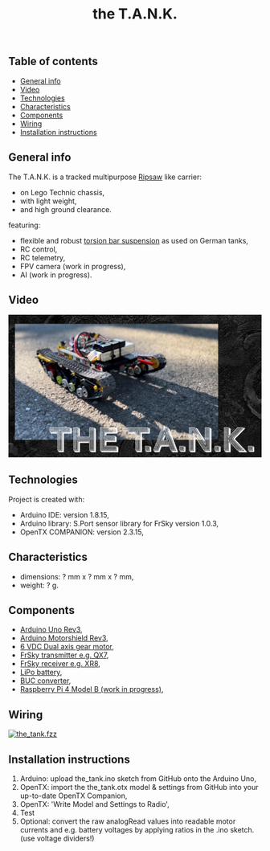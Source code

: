 <h1 align="center">the T.A.N.K.</h1>
<div align="center">
<br>
</div>

## Table of contents
* [General info](#general-info)
* [Video](#video)
* [Technologies](#technologies)
* [Characteristics](#characteristics)
* [Components](#components)
* [Wiring](#wiring)
* [Installation instructions](#installation-instructions)

## General info
The T.A.N.K. is a tracked multipurpose [Ripsaw](https://en.wikipedia.org/wiki/Ripsaw_(vehicle)) like carrier:
- on Lego Technic chassis,
- with light weight,
- and high ground clearance.

featuring:
- flexible and robust [torsion bar suspension](https://www.tanknology.co.uk/post/primer-torsion-bar-suspension) as used on German tanks,
- RC control,
- RC telemetry,
- FPV camera (work in progress),
- AI (work in progress).
	
## Video

[![Watch the video](https://github.com/EwoudTinkerboy/T.A.N.K/blob/main/the_tank.jpeg)](https://www.youtube.com/watch?v=WVPMDnqwUC0&t=7s)

## Technologies
Project is created with:
* Arduino IDE: version 1.8.15,
* Arduino library: S.Port sensor library for FrSky version 1.0.3,
* OpenTX COMPANION: version 2.3.15,

## Characteristics
- dimensions: ? mm x ? mm x ? mm,
- weight: ? g.

## Components
- [Arduino Uno Rev3](https://store.arduino.cc/products/arduino-uno-rev3),
- [Arduino Motorshield Rev3](https://store.arduino.cc/products/arduino-motor-shield-rev3),
- [6 VDC Dual axis gear motor](https://www.aliexpress.com/item/4000021146641.html?),
- [FrSky transmitter e.g. QX7](https://www.frsky-rc.com/product/taranis-q-x7-2/),
- [FrSky receiver e.g. XR8](https://www.frsky-rc.com/x8r/),
- [LiPo battery](https://www.frsky-rc.com/x8r/),
- [BUC converter](https://),
- [Raspberry Pi 4 Model B (work in progress)](https://www.raspberrypi.com/products/raspberry-pi-4-model-b/),
	
## Wiring
[![the_tank.fzz](https://github.com/EwoudTinkerboy/T.A.N.K/blob/main)](https://github.com/PVanhevel/test/blob/main/the_tank.fzz)

## Installation instructions
1. Arduino: upload the_tank.ino sketch from GitHub onto the Arduino Uno,
2. OpenTX: import the the_tank.otx model & settings from GitHub into your up-to-date OpenTX Companion,
3. OpenTX: 'Write Model and Settings to Radio',
4. Test
5. Optional: convert the raw analogRead values into readable motor currents and e.g. battery voltages by applying ratios in the .ino sketch.
   (use voltage dividers!)
